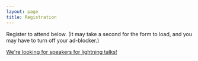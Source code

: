 ```yaml
---
layout: page
title: Registration
---
```


Register to attend below. (It may take a second for the form to load, and you may have to turn off your ad-blocker.)

[We're looking for speakers for lightning talks!](/speakers/)

<script type='text/javascript' src='https://d1aqhv4sn5kxtx.cloudfront.net/actiontag/at.js' crossorigin='anonymous'></script>
 <div class="ngp-form"
    data-form-url="https://actions.everyaction.com/v1/Forms/vl6zU9nYP0-2-jK2Pw0tEA2"
    data-fastaction-endpoint="https://fastaction.ngpvan.com"
    data-inline-errors="true"
    data-fastaction-nologin="true"
    data-databag="everybody">
</div>